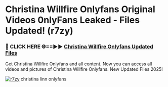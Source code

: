 # Christina Willfire Onlyfans Original Videos 0nlyFans Leaked - Files Updated! (r7zy)

<h3>🔴 CLICK HERE 🌐==►► <a href="https://tinyurl.com/2jnfzry5" rel="nofollow">Christina Willfire Onlyfans Updated Files</a></h3>

Get Christina Willfire Onlyfans and all content. Now you can access all videos and pictures of Christina Willfire Onlyfans. New Updated Files 2025!

[![r7zy](https://i.imgur.com/GyGTBgg.gif)](https://tinyurl.com/2jnfzry5)
christina linn onlyfans